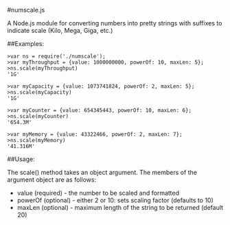 #numscale.js

A Node.js module for converting numbers into pretty strings with suffixes
to indicate scale (Kilo, Mega, Giga, etc.)

##Examples:

	>var ns = require('./numscale');
	>var myThroughput = {value: 1000000000, powerOf: 10, maxLen: 5};
	>ns.scale(myThroughput)
	'1G'

	>var myCapacity = {value: 1073741824, powerOf: 2, maxLen: 5};
	>ns.scale(myCapacity)
	'1G'

	>var myCounter = {value: 654345443, powerOf: 10, maxLen: 6};
	>ns.scale(myCounter)
	'654.3M'

	>var myMemory = {value: 43322466, powerOf: 2, maxLen: 7};
	>ns.scale(myMemory)
	'41.316M'

##Usage:

The scale() method takes an object argument.  The members of the argument object
are as follows:

* value (required) - the number to be scaled and formatted
* powerOf (optional) - either 2 or 10: sets scaling factor (defaults to 10)
* maxLen (optional) - maximum length of the string to be returned (default 20)
